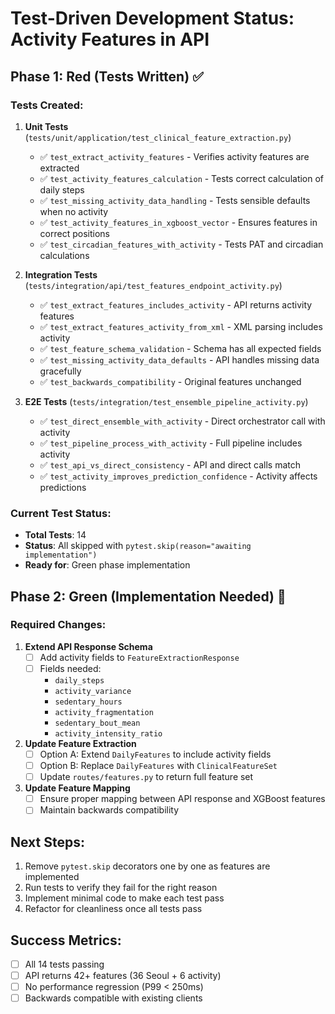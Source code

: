 # Test-Driven Development Status: Activity Features in API

## Phase 1: Red (Tests Written) ✅

### Tests Created:

1. **Unit Tests** (`tests/unit/application/test_clinical_feature_extraction.py`)
   - ✅ `test_extract_activity_features` - Verifies activity features are extracted
   - ✅ `test_activity_features_calculation` - Tests correct calculation of daily steps
   - ✅ `test_missing_activity_data_handling` - Tests sensible defaults when no activity
   - ✅ `test_activity_features_in_xgboost_vector` - Ensures features in correct positions
   - ✅ `test_circadian_features_with_activity` - Tests PAT and circadian calculations

2. **Integration Tests** (`tests/integration/api/test_features_endpoint_activity.py`)
   - ✅ `test_extract_features_includes_activity` - API returns activity features
   - ✅ `test_extract_features_activity_from_xml` - XML parsing includes activity
   - ✅ `test_feature_schema_validation` - Schema has all expected fields
   - ✅ `test_missing_activity_data_defaults` - API handles missing data gracefully
   - ✅ `test_backwards_compatibility` - Original features unchanged

3. **E2E Tests** (`tests/integration/test_ensemble_pipeline_activity.py`)
   - ✅ `test_direct_ensemble_with_activity` - Direct orchestrator call with activity
   - ✅ `test_pipeline_process_with_activity` - Full pipeline includes activity
   - ✅ `test_api_vs_direct_consistency` - API and direct calls match
   - ✅ `test_activity_improves_prediction_confidence` - Activity affects predictions

### Current Test Status:
- **Total Tests**: 14
- **Status**: All skipped with `pytest.skip(reason="awaiting implementation")`
- **Ready for**: Green phase implementation

## Phase 2: Green (Implementation Needed) 🔴

### Required Changes:

1. **Extend API Response Schema**
   - [ ] Add activity fields to `FeatureExtractionResponse`
   - [ ] Fields needed:
     - `daily_steps`
     - `activity_variance`
     - `sedentary_hours`
     - `activity_fragmentation`
     - `sedentary_bout_mean`
     - `activity_intensity_ratio`

2. **Update Feature Extraction**
   - [ ] Option A: Extend `DailyFeatures` to include activity fields
   - [ ] Option B: Replace `DailyFeatures` with `ClinicalFeatureSet`
   - [ ] Update `routes/features.py` to return full feature set

3. **Update Feature Mapping**
   - [ ] Ensure proper mapping between API response and XGBoost features
   - [ ] Maintain backwards compatibility

## Next Steps:

1. Remove `pytest.skip` decorators one by one as features are implemented
2. Run tests to verify they fail for the right reason
3. Implement minimal code to make each test pass
4. Refactor for cleanliness once all tests pass

## Success Metrics:

- [ ] All 14 tests passing
- [ ] API returns 42+ features (36 Seoul + 6 activity)
- [ ] No performance regression (P99 < 250ms)
- [ ] Backwards compatible with existing clients